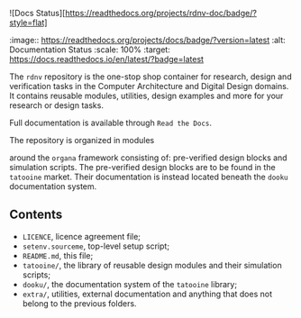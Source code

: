 ![Docs Status][https://readthedocs.org/projects/rdnv-doc/badge/?style=flat]

:image:: https://readthedocs.org/projects/docs/badge/?version=latest
    :alt: Documentation Status
    :scale: 100%
    :target: https://docs.readthedocs.io/en/latest/?badge=latest



The `rdnv` repository is the one-stop shop container for research, design and verification tasks in
the Computer Architecture and Digital Design domains. It contains reusable modules, utilities,
design examples and more for your research or design tasks.

Full documentation is available through `Read the Docs`.

The repository is organized in modules

around the `organa` framework consisting of: pre-verified design blocks
and simulation scripts. The pre-verified design blocks are to be found in the `tatooine` market.
Their documentation is instead located beneath the `dooku` documentation system.

## Contents

- `LICENCE`, licence agreement file;
- `setenv.sourceme`, top-level setup script;
- `README.md`, this file;
- `tatooine/`, the library of reusable design modules and their simulation scripts;
- `dooku/`, the documentation system of the `tatooine` library;
- `extra/`, utilities, external documentation and anything that does not belong to the previous
  folders.
